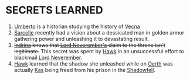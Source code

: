 # SECRETS LEARNED
1. [Umberto](<../NPC's/Minor NPC's/Umberto Noblin.html>) is a historian studying the history of [Vecna](<../NPC's/Vecna.html>)
2. [Sarcelle](<../NPC's/Minor NPC's/Sarcelle Malinosh.html>) recently had a vision about a dessicated man in golden armor gathering power and unleashing it to devastating result.
3. ~~[Indrina](<../NPC's/Minor NPC's/Indrina Lamsensettle.html>) knows that [Lord Neverember's](<../NPC's/Lord Neverember.html>) claim to the throne isn't legitimate.~~ This secret was spent by [Hawk](<../PC's/Hawk.html>) in an unsuccessful effort to blackmail [Lord Neverember](<../NPC's/Lord Neverember.html>).
4. [Hawk](<../PC's/Hawk.html>) learned that the shadow she unleashed while on [Oerth](<../LOCATIONS/Material Plane/Oerth/Oerth.html>) was actually [Kas](<../NPC's/Kas.html>) being freed from his prison in the [Shadowfell](<../LOCATIONS/Shadowfell/Shadowfell.html>).